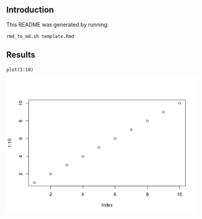 ## Introduction

This README was generated by running:

    rmd_to_md.sh template.Rmd

## Results

    plot(1:10)

![](img/plot-1.png)
